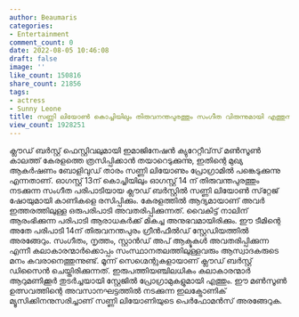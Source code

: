 ```yaml
---
author: Beaumaris
categories:
- Entertainment
comment_count: 0
date: 2022-08-05 10:46:08
draft: false
image: ''
like_count: 150816
share_count: 21856
tags:
- actress
- Sunny Leone
title: സണ്ണി ലിയോൺ കൊച്ചിയിലും തിരുവനന്തപുരത്തും സംഗീത വിരുന്നുമായി എത്തുന്നു
view_count: 1928251
---
```


ക്ലൗഡ് ബർസ്റ്റ് ഫെസ്റ്റിവലുമായി ഇമാജിനേഷന്‍ ക്യുറേറ്റീവ്‌സ് മൺസൂൺ കാലത്ത് കേരളത്തെ ത്രസിപ്പിക്കാൻ തയാറെടുക്കുന്നു, ഇതിന്റെ മുഖ്യ ആകർഷണം ബോളിവുഡ് താരം സണ്ണി ലിയോണും പ്രോഗ്രാമിൽ പങ്കെടുക്കുന്നു എന്നതാണ്. ഓഗസ്റ്റ് 13ന് കൊച്ചിയിലും ഓഗസ്റ്റ് 14 ന് തിരുവന്തപുരത്തും നടക്കുന്ന സംഗീത പരിപാടിയായ ക്ലൗഡ് ബര്‍സ്റ്റില്‍ സണ്ണി ലിയോൺ സ്‌റ്റേജ് ഷോയുമായി കാണികളെ രസിപ്പിക്കും. കേരളത്തില്‍ ആദ്യമായാണ് അവര്‍ ഇത്തരത്തിലുള്ള ഒരുപരിപാടി അവതരിപ്പിക്കുന്നത്. വൈകിട്ട് നാലിന് ആരംഭിക്കുന്ന പരിപാടി ആരാധകർക്ക് മികച്ച അനുഭവമായിരിക്കും. ഈ ടീമിന്റെ അതേ പരിപാടി 14ന് തിരുവനന്തപുരം ഗ്രീൻഫീൽഡ് സ്റ്റേഡിയത്തിൽ അരങ്ങേറും. സംഗീതം, നൃത്തം, സ്റ്റാന്‍ഡ് അപ് ആക്ടുകള്‍ അവതരിപ്പിക്കുന്ന എന്നീ കലാകാരന്മാര്‍ക്കൊപ്പം സംസ്ഥാനതലത്തിലുള്ളവരും ആസ്വാദകരുടെ മനം കവരാനെത്തുന്നുണ്ട്. മൂന്ന് സെഗ്മെന്റുകളായാണ് ക്ലൗഡ് ബര്‍സ്റ്റ് ഡിസൈന്‍ ചെയ്തിരിക്കുന്നത്. ഇരുപത്തിയഞ്ചിലധികം കലാകാരന്മാര്‍ ആറുമണിക്കൂര്‍ തുടര്‍ച്ചയായി സ്റ്റേജില്‍ പ്രോഗ്രാമുകളുമായി എത്തും. ഈ മണ്‍സൂണ്‍ ഉത്സവത്തിന്റെ അവസാനഘട്ടത്തില്‍ നടക്കുന്ന ഇലക്ട്രോണിക് മ്യൂസിക്കിനനുസരിച്ചാണ് സണ്ണി ലിയോണിയുടെ പെര്‍ഫോമന്‍സ് അരങ്ങേറുക.